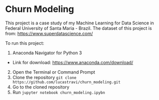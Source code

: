 # Churn Modeling

This project is a case study of my Machine Learning for Data Science in Federal University of Santa Maria - Brazil.
The dataset of this project is from: https://www.superdatascience.com/

To run this project:
1. Anaconda Navigator for Python 3
 - Link for download: https://www.anaconda.com/download/
2. Open the Terminal or Command Prompt
3. Clone the repository ``git clone https://github.com/lucastravi/churn_modeling.git``
4. Go to the cloned repository
5. Run ``jupyter notebook churn_modeling.ipybn`` 
